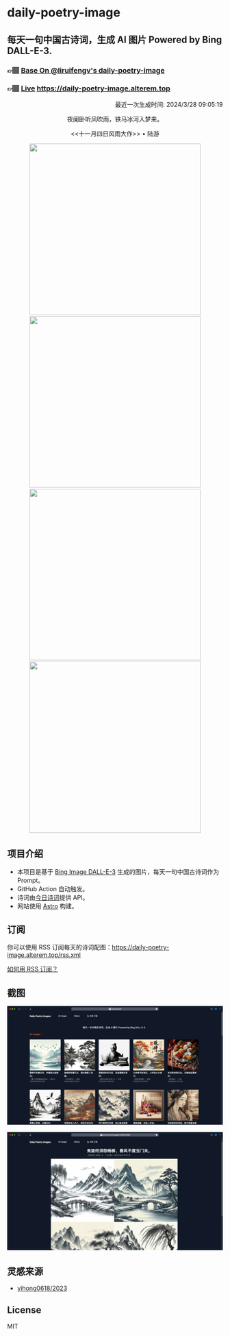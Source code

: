 
# daily-poetry-image

## 每天一句中国古诗词，生成 AI 图片 Powered by Bing DALL-E-3.

### 👉🏽 [Base On @liruifengv's daily-poetry-image](https://github.com/liruifengv/daily-poetry-image)

### 👉🏽 [Live](https://daily-poetry-image.alterem.top/) https://daily-poetry-image.alterem.top

<p align="right">
  最近一次生成时间: 2024/3/28 09:05:19
</p>
<p align="center">
夜阑卧听风吹雨，铁马冰河入梦来。
</p>
<p align="center">
<<十一月四日风雨大作>> • 陆游
</p>
<p align="center">
<img src="https://tse3.mm.bing.net/th/id/OIG4.rFvTbYz7XWdWndz5HIvO" height="400" width="400" />
<img src="https://tse3.mm.bing.net/th/id/OIG4.ODnCC0Ox9PtR8jpv9WxP" height="400" width="400" />
<img src="https://tse3.mm.bing.net/th/id/OIG4.5zXreLYd9ai8Pkw5fu_n" height="400" width="400" />
<img src="https://tse4.mm.bing.net/th/id/OIG4.DhBFHb33qba.GOJIHyQa" height="400" width="400" />
</p>

## 项目介绍

-   本项目是基于 [Bing Image DALL-E-3](https://www.bing.com/images/create) 生成的图片，每天一句中国古诗词作为 Prompt。
-   GitHub Action 自动触发。
-   诗词由[今日诗词](https://www.jinrishici.com/)提供 API。
-   网站使用 [Astro](https://astro.build) 构建。

## 订阅

你可以使用 RSS 订阅每天的诗词配图：https://daily-poetry-image.alterem.top/rss.xml

[如何用 RSS 订阅？](https://zhuanlan.zhihu.com/p/55026716)

## 截图

![图片列表](./screenshots/Snipaste_2023-12-28_21-00-26.png)

![图片详情](./screenshots/Snipaste_2023-12-28_21-00-53.png)

## 灵感来源

-   [yihong0618/2023](https://github.com/yihong0618/2023)

## License

MIT
